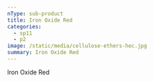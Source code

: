 ```yaml
---
nType: sub-product
title: Iron Oxide Red
categories:
  - sp11
  - p2
image: /static/media/cellulose-ethers-hec.jpg
summary: Iron Oxide Red
---
```

Iron Oxide Red